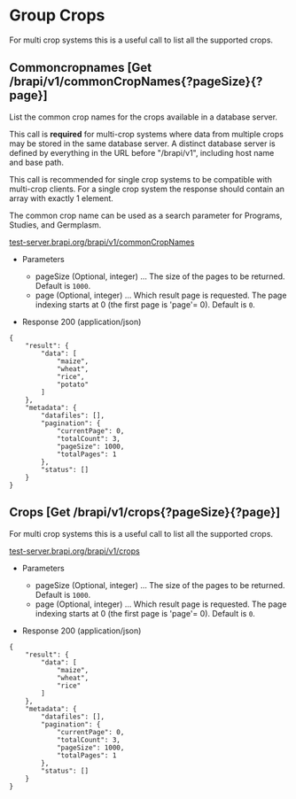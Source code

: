 
# Group Crops

For multi crop systems this is a useful call to list all the supported crops.



## Commoncropnames [Get /brapi/v1/commonCropNames{?pageSize}{?page}]

List the common crop names for the crops available in a database server. 

This call is **required** for multi-crop systems where data from multiple crops may be stored in the same database server. A distinct database server is defined by everything in the URL before "/brapi/v1", including host name and base path.  

This call is recommended for single crop systems to be compatible with multi-crop clients. For a single crop system the response should contain an array with exactly 1 element. 

The common crop name can be used as a search parameter for Programs, Studies, and Germplasm.

<a href="https://test-server.brapi.org/brapi/v1/commonCropNames"> test-server.brapi.org/brapi/v1/commonCropNames</a> 

+ Parameters
    + pageSize (Optional, integer) ... The size of the pages to be returned. Default is `1000`.
    + page (Optional, integer) ... Which result page is requested. The page indexing starts at 0 (the first page is 'page'= 0). Default is `0`.


+ Response 200 (application/json)
```
{
    "result": {
        "data": [
            "maize",
            "wheat",
            "rice",
            "potato"
        ]
    },
    "metadata": {
        "datafiles": [],
        "pagination": {
            "currentPage": 0,
            "totalCount": 3,
            "pageSize": 1000,
            "totalPages": 1
        },
        "status": []
    }
}
```

## Crops [Get /brapi/v1/crops{?pageSize}{?page}]

For multi crop systems this is a useful call to list all the supported crops.

<a href="https://test-server.brapi.org/brapi/v1/crops"> test-server.brapi.org/brapi/v1/crops</a> 

+ Parameters
    + pageSize (Optional, integer) ... The size of the pages to be returned. Default is `1000`.
    + page (Optional, integer) ... Which result page is requested. The page indexing starts at 0 (the first page is 'page'= 0). Default is `0`.


+ Response 200 (application/json)
```
{
    "result": {
        "data": [
            "maize",
            "wheat",
            "rice"
        ]
    },
    "metadata": {
        "datafiles": [],
        "pagination": {
            "currentPage": 0,
            "totalCount": 3,
            "pageSize": 1000,
            "totalPages": 1
        },
        "status": []
    }
}
```